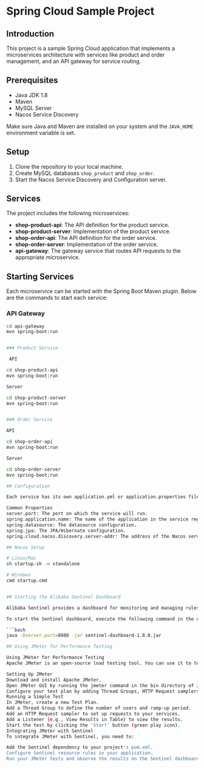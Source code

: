 # Spring Cloud Sample Project

## Introduction

This project is a sample Spring Cloud application that implements a microservices architecture with services like product and order management, and an API gateway for service routing.

## Prerequisites

- Java JDK 1.8
- Maven
- MySQL Server
- Nacos Service Discovery

Make sure Java and Maven are installed on your system and the `JAVA_HOME` environment variable is set.

## Setup

1. Clone the repository to your local machine.
2. Create MySQL databases `shop_product` and `shop_order`.
3. Start the Nacos Service Discovery and Configuration server.

## Services

The project includes the following microservices:

- **shop-product-api**: The API definition for the product service.
- **shop-product-server**: Implementation of the product service.
- **shop-order-api**: The API definition for the order service.
- **shop-order-server**: Implementation of the order service.
- **api-gateway**: The gateway service that routes API requests to the appropriate microservice.

## Starting Services

Each microservice can be started with the Spring Boot Maven plugin. Below are the commands to start each service:

### API Gateway

```bash
cd api-gateway
mvn spring-boot:run


### Product Service

 API

cd shop-product-api
mvn spring-boot:run

Server

cd shop-product-server
mvn spring-boot:run


### Order Service

API

cd shop-order-api
mvn spring-boot:run

Server

cd shop-order-server
mvn spring-boot:run

## Configuration

Each service has its own application.yml or application.properties file in the src/main/resources directory where you can set up datasource, server port, and other configurations.

Common Properties
server.port: The port on which the service will run.
spring.application.name: The name of the application in the service registry.
spring.datasource: The datasource configuration.
spring.jpa: The JPA/Hibernate configuration.
spring.cloud.nacos.discovery.server-addr: The address of the Nacos server.

## Nacos Setup

# Linux/Mac
sh startup.sh -m standalone

# Windows
cmd startup.cmd


## Starting the Alibaba Sentinel Dashboard

Alibaba Sentinel provides a dashboard for monitoring and managing rules in a graphical interface.

To start the Sentinel dashboard, execute the following command in the directory where Sentinel is located:

```bash
java -Dserver.port=8080 -jar sentinel-dashboard-1.8.0.jar

## Using JMeter for Performance Testing

Using JMeter for Performance Testing
Apache JMeter is an open-source load testing tool. You can use it to test the performance and stability of your services under different load conditions.

Setting Up JMeter
Download and install Apache JMeter.
Open JMeter GUI by running the jmeter command in the bin directory of JMeter.
Configure your test plan by adding Thread Groups, HTTP Request samplers, listeners, etc.
Running a Simple Test
In JMeter, create a new Test Plan.
Add a Thread Group to define the number of users and ramp-up period.
Add an HTTP Request sampler to set up requests to your services.
Add a Listener (e.g., View Results in Table) to view the results.
Start the test by clicking the 'Start' button (green play icon).
Integrating JMeter with Sentinel
To integrate JMeter with Sentinel, you need to:

Add the Sentinel dependency to your project's pom.xml.
Configure Sentinel resource rules in your application.
Run your JMeter tests and observe the results on the Sentinel dashboard.
